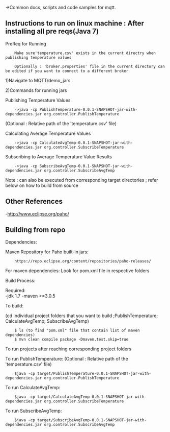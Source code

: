 
->Common docs, scripts and code samples for mqtt.

Instructions to run on linux machine : After installing all pre reqs(Java 7)
------------------------------------------------------------

PreReq for Running

		Make sure'temperature.csv' exists in the current directry when publishing temperature values

		Optionally : 'broker.properties' file in the current directory can be edited if you want to connect to a different broker

1)Navigate to MQTT/demo_jars
 
2)Commands for running jars

Publishing Temperature Values

		->java -cp PublishTemperature-0.0.1-SNAPSHOT-jar-with-dependencies.jar org.controller.PublishTemperature
		
(Optional : Relative path of the 'temperature.csv' file)

Calculating Average Temperature Values

		->java -cp CalculateAvgTemp-0.0.1-SNAPSHOT-jar-with-dependencies.jar org.controller.SubscribeTemperature

Subscribing to Average Temperature Value Results

		->java -cp SubscribeAvgTemp-0.0.1-SNAPSHOT-jar-with-dependencies.jar org.controller.SubscribeAvgTemp


Note : can also be executed from corresponding target directories ; refer below on how to build from source

Other References
------------------------------------------------------------
-http://www.eclipse.org/paho/


Building from repo 
------------------------------------------------------------
Dependencies:

Maven Repository for Paho built-in jars:

		https://repo.eclipse.org/content/repositories/paho-releases/
	
For maven dependencies:
Look for pom.xml file in respective folders

Build Process:
	
Required:   
-jdk 1.7
-maven >=3.0.5
	
To build: 	

(cd Individual project folders that you want to build ;PublishTemperature; CalculateAvgTemp; SubscribeAvgTemp)

		$ ls (to find "pom.xml" file that contain list of maven dependencies)
		$ mvn clean compile package -Dmaven.test.skip=true

To run projects after reaching corresponding project folders

To run PublishTemperature:
(Optional : Relative path of the 'temperature.csv' file)

		$java -cp target/PublishTemperature-0.0.1-SNAPSHOT-jar-with-dependencies.jar org.controller.PublishTemperature

To run CalculateAvgTemp:	

		$java -cp target/CalculateAvgTemp-0.0.1-SNAPSHOT-jar-with-dependencies.jar org.controller.SubscribeTemperature

To run SubscribeAvgTemp:

		$java -cp target/SubscribeAvgTemp-0.0.1-SNAPSHOT-jar-with-dependencies.jar org.controller.SubscribeAvgTemp
